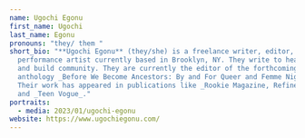 ```yaml
---
name: Ugochi Egonu
first_name: Ugochi
last_name: Egonu
pronouns: "they/ them "
short_bio: "**Ugochi Egonu** (they/she) is a freelance writer, editor, and
  performance artist currently based in Brooklyn, NY. They write to heal, learn
  and build community. They are currently the editor of the forthcoming
  anthology _Before We Become Ancestors: By and For Queer and Femme Nigerians_.
  Their work has appeared in publications like _Rookie Magazine, Refinery29,_
  and _Teen Vogue_."
portraits:
  - media: 2023/01/ugochi-egonu
website: https://www.ugochiegonu.com/
---
```

